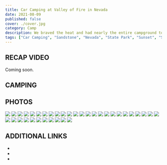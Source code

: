 ```yaml
---
title: Car Camping at Valley of Fire in Nevada
date: 2021-08-09
published: false
cover: ./cover.jpg
category: Camp
description: We braved the heat and had nearly the entire campground to ourselves, where we had access to some incredible hikes along the red stone, in slot canyons, and overlooking incredible views.
tags: ["Car Camping", "Sandstone", "Nevada", "State Park", "Sunset", "Summer"]
---
```

## RECAP VIDEO
Coming soon.

## CAMPING



## PHOTOS
![](./imgs/01_pacific_beach.jpg "")
![](./imgs/02_pacific_beach.jpg "")
![](./imgs/03_pacific_beach.jpg "")
![](./imgs/04_pacific_beach.jpg "")
![](./imgs/05_pacific_beach.jpg "")
![](./imgs/06_pacific_beach.jpg "")
![](./imgs/07_pacific_beach.jpg "")
![](./imgs/08_pacific_beach.jpg "")
![](./imgs/09_pacific_beach.jpg "")
![](./imgs/10_pacific_beach.jpg "")
![](./imgs/11_pacific_beach.jpg "")
![](./imgs/12_pacific_beach.jpg "")
![](./imgs/13_pacific_beach.jpg "")
![](./imgs/14_pacific_beach.jpg "")
![](./imgs/15_pacific_beach.jpg "")
![](./imgs/16_pacific_beach.jpg "")
![](./imgs/17_pacific_beach.jpg "")
![](./imgs/18_pacific_beach.jpg "")
![](./imgs/19_pacific_beach.jpg "")
![](./imgs/21_pacific_beach.jpg "")
![](./imgs/22_pacific_beach.jpg "")
![](./imgs/23_pacific_beach.jpg "")
![](./imgs/24_pacific_beach.jpg "")
![](./imgs/25_pacific_beach.jpg "")
![](./imgs/26_pacific_beach.jpg "")
![](./imgs/27_pacific_beach.jpg "")
![](./imgs/28_pacific_beach.jpg "")
![](./imgs/29_pacific_beach.jpg "")
![](./imgs/30_pacific_beach.jpg "")
![](./imgs/31_pacific_beach.jpg "")
![](./imgs/32_pacific_beach.jpg "")
![](./imgs/33_pacific_beach.jpg "")
![](./imgs/34_pacific_beach.jpg "")
![](./imgs/35_pacific_beach.jpg "")
![](./imgs/36_pacific_beach.jpg "")
![](./imgs/37_pacific_beach.jpg "")




## ADDITIONAL LINKS
- <a href="" alt="" target="_blank"></a>
- <a href="" alt="" target="_blank"></a>
- <a href="" alt="" target="_blank"></a>
